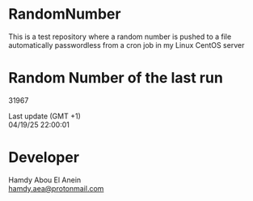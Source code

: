 # RandomNumber    
This is a test repository where a random number is pushed to a file automatically passwordless from a cron job in my Linux CentOS server    
# Random Number of the last run   
31967
      
Last update (GMT +1)    
04/19/25 22:00:01
# Developer    
Hamdy Abou El Anein   
hamdy.aea@protonmail.com
